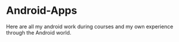# Android-Apps
Here are all my android work during courses and my own experience through the Android world.

